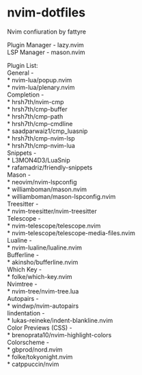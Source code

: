 # nvim-dotfiles

Nvim confiuration by fattyre

Plugin Manager - lazy.nvim\
LSP Manager - mason.nvim

Plugin List:\
  General -\
    * nvim-lua/popup.nvim\
    * nvim-lua/plenary.nvim\
  Completion -\
    * hrsh7th/nvim-cmp\
    * hrsh7th/cmp-buffer\
    * hrsh7th/cmp-path\
    * hrsh7th/cmp-cmdline\
    * saadparwaiz1/cmp_luasnip\
    * hrsh7th/cmp-nvim-lsp\
    * hrsh7th/cmp-nvim-lua\
  Snippets -\
    * L3MON4D3/LuaSnip\
    * rafamadriz/friendly-snippets\
  Mason -\
    * neovim/nvim-lspconfig\
    * williamboman/mason.nvim\
    * williamboman/mason-lspconfig.nvim\
  Treesitter -\
    * nvim-treesitter/nvim-treesitter\
  Telescope -\
    * nvim-telescope/telescope.nvim\
    * nvim-telescope/telescope-media-files.nvim\
  Lualine -\
    * nvim-lualine/lualine.nvim\
  Bufferline -\
    * akinsho/bufferline.nvim\
  Which Key -\
    * folke/which-key.nvim\
  Nvimtree -\
    * nvim-tree/nvim-tree.lua\
  Autopairs -\
    * windwp/nvim-autopairs\
  Iindentation -\
    * lukas-reineke/indent-blankline.nvim\
  Color Previews (CSS) -\
    * brenoprata10/nvim-highlight-colors\
  Colorscheme -\
    * gbprod/nord.nvim\
    * folke/tokyonight.nvim\
    * catppuccin/nvim

